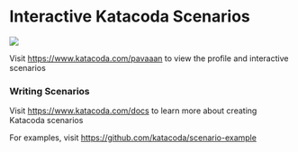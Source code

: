 # Interactive Katacoda Scenarios

[![](http://shields.katacoda.com/katacoda/pavaaan/count.svg)](https://www.katacoda.com/pavaaan "Get your profile on Katacoda.com")

Visit https://www.katacoda.com/pavaaan to view the profile and interactive scenarios

### Writing Scenarios
Visit https://www.katacoda.com/docs to learn more about creating Katacoda scenarios

For examples, visit https://github.com/katacoda/scenario-example
